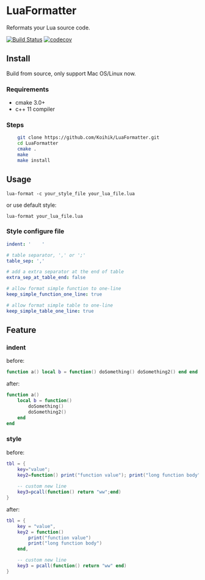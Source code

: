 # LuaFormatter

Reformats your Lua source code.

[![Build Status](https://travis-ci.org/Koihik/LuaFormatter.svg?branch=master)](https://travis-ci.org/Koihik/LuaFormatter)
[![codecov](https://codecov.io/gh/Koihik/LuaFormatter/branch/master/graph/badge.svg)](https://codecov.io/gh/Koihik/LuaFormatter)

## Install
Build from source, only support Mac OS/Linux now.

### Requirements
* cmake 3.0+
* c++ 11 compiler

### Steps
```bash
    git clone https://github.com/Koihik/LuaFormatter.git
    cd LuaFormatter
    cmake .
    make
    make install
```

## Usage
`lua-format -c your_style_file your_lua_file.lua`

or use default style:

`lua-format your_lua_file.lua`

### Style configure file
```yml
indent: '    '

# table separator, ',' or ';'
table_sep: ','

# add a extra separator at the end of table
extra_sep_at_table_end: false

# allow format simple function to one-line
keep_simple_function_one_line: true

# allow format simple table to one-line
keep_simple_table_one_line: true
```

## Feature

### indent
before:
```lua
function a() local b = function() doSomething() doSomething2() end end
```

after:
```lua
function a()
    local b = function()
        doSomething()
        doSomething2()
    end
end

```

### style
before:
```lua
tbl = {
    key="value";
    key2=function() print("function value"); print("long function body"); end;
    
    -- custom new line
    key3=pcall(function() return "ww";end)
}
```

after:
```lua
tbl = {
    key = "value",
    key2 = function()
        print("function value")
        print("long function body")
    end,

    -- custom new line
    key3 = pcall(function() return "ww" end)
}

```